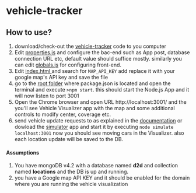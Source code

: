 # vehicle-tracker
## How to use?

1. download/check-out the [vehicle-tracker](https://github.com/shakkirptb/vehicle-tracker/blob/master/ "vehicle-tracke") code to you computer
2. Edit [properties.js](https://github.com/shakkirptb/vehicle-tracker/blob/master/lib/properties.js "properties.js") and configure the bac-end such as App post, database connection URL etc,  default value should suffice mostly. similarly you can edit [globals.js](https://github.com/shakkirptb/vehicle-tracker/blob/master/web/res/globals.js "globals.js") for configuring front-end.
3. Edit [index.html ](https://github.com/shakkirptb/vehicle-tracker/blob/master/web/index.html "index.html ")  and search for `MAP_API_KEY` add replace it with your google map's API key and save the file
4. go to the [root folder](https://github.com/shakkirptb/vehicle-tracker/blob/master/ "root folder") where package.json is located and open the terminal and execute `>npm start`. this should start the Node.js App and it will now listen to port 3001
5.  Open the Chrome browser and open URL http://localhost:3001/ and the you'll see Vehicle Visualizer app with the map and some additional controls to modify center, coverage etc.
6.  send vehicle update requests to as explained in the [documentation](https://github.com/door2door-io/d2d-code-challenges/tree/master/fullstack "documentation") or dowload the [simulator](https://github.com/door2door-io/d2d-code-challenges/tree/master/resources/driver-simulator "simulator") app and start it by executing  `node simulate localhost:3001` now you should see  moving cars in the Visualizer. also each location update will be saved to the DB.

#### Assumptions
1.  You have mongoDB v4.2 with a database named **d2d** and collection named **locations** and the DB is up and running.
2. you have a Google map API KEY and it should be enabled for the domain where you are running the vehicle visualization
